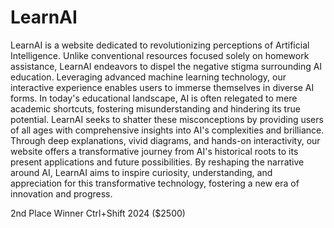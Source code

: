 # LearnAI
LearnAI is a website dedicated to revolutionizing perceptions of Artificial Intelligence. Unlike conventional resources focused solely on homework assistance, LearnAI endeavors to dispel the negative stigma surrounding AI education. Leveraging advanced machine learning technology, our interactive experience enables users to immerse themselves in diverse AI forms. In today's educational landscape, AI is often relegated to mere academic shortcuts, fostering misunderstanding and hindering its true potential. LearnAI seeks to shatter these misconceptions by providing users of all ages with comprehensive insights into AI's complexities and brilliance. Through deep explanations, vivid diagrams, and hands-on interactivity, our website offers a transformative journey from AI's historical roots to its present applications and future possibilities. By reshaping the narrative around AI, LearnAI aims to inspire curiosity, understanding, and appreciation for this transformative technology, fostering a new era of innovation and progress. 


2nd Place Winner Ctrl+Shift 2024 ($2500)
